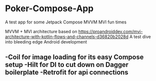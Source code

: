 # Poker-Compose-App
A test app for some Jetpack Compose MVVM MVI fun times

MVVM + MVI architecture based on https://proandroiddev.com/mvi-architecture-with-kotlin-flows-and-channels-d36820b2028d
A test dive into bleeding edge Android development

-Coil for image loading for its easy Compose setup
-Hilt for DI to cut down on Dagger boilerplate
-Retrofit for api connections
-
